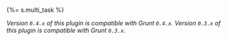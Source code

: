 {%= s.multi_task %}

_Version `0.4.x` of this plugin is compatible with Grunt `0.4.x`. Version `0.3.x` of this plugin is compatible with Grunt `0.3.x`._
